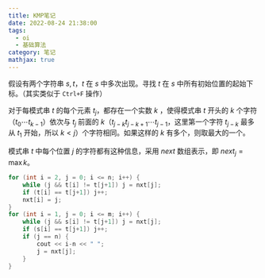 ```yaml
---
title: KMP笔记
date: 2022-08-24 21:38:00
tags:
  - oi
  - 基础算法
category: 笔记
mathjax: true
---
```


假设有两个字符串 $s, t$，$t$ 在 $s$ 中多次出现。寻找 $t$ 在 $s$ 中所有初始位置的起始下标。（其实类似于 `Ctrl+F` 操作）

对于每模式串 $t$ 的每个元素 $t_j$，都存在一个实数 $k$ ，使得模式串 $t$ 开头的 $k$ 个字符（$t_0\cdots t_{k-1}$）依次与 $t_j$ 前面的 $k$（$t_{j-k}t_{j-k+1}\cdots t_{j-1}$，这里第一个字符 $t_{j-k}$ 最多从 $t_1$ 开始，所以 $k < j$）个字符相同。如果这样的 $k$ 有多个，则取最大的一个。

模式串 $t$ 中每个位置 $j$ 的字符都有这种信息，采用 $next$ 数组表示，即 $next_j =\max k$。

```c++
for (int i = 2, j = 0; i <= n; i++) {
    while (j && t[i] != t[j+1]) j = nxt[j];
    if (t[i] == t[j+1]) j++;
    nxt[i] = j;
}
for (int i = 1, j = 0; i <= m; i++) {
    while (j && s[i] != t[j+1]) j = nxt[j];
    if (s[i] == t[j+1]) j++;
    if (j == n) {
        cout << i-n << " ";
        j = nxt[j];
    }
}
```